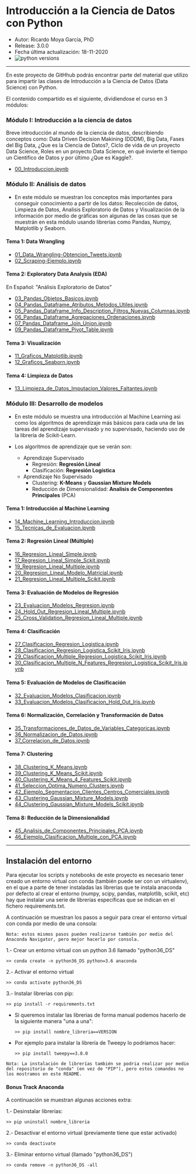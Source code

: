 # Introducción a la Ciencia de Datos con Python

* Autor: Ricardo Moya García, PhD
* Release: 3.0.0
* Fecha última actualización: 18-11-2020
* ![python versions](https://img.shields.io/badge/python-3.6%2C%203.7-blue.svg)


<hr>

En este proyecto de GitHhub podrás encontrar parte del material que utilizo para impartir las clases de Introducción a la Ciencia de Datos (Data Science) con Python.



El contenido compartido es el siguiente, dividiendose el curso en 3 módulos:


### Módulo I: Introducción a la ciencia de datos

Breve introducción al mundo de la ciencia de datos, describiendo conceptos como: Data Driven Decision Makining (DDDM), Big Data, Fases del Big Data, ¿Que es la Ciencia de Datos?, Ciclo de vida de un proyecto Data Science, Roles en un proyecto Data Science, en qué invierte el tiempo un Cientifico de Datos y por último ¿Que es Kaggle?.

- [00_Introduccion.ipynb](https://github.com/RicardoMoya/Data_Science_Introduction_With_Python/blob/master/00_Introduccion.ipynb)


### Módulo II: Análisis de datos

* En este módulo se muestran los conceptos más importantes para conseguir conocimiento a partir de los datos: Recolección de datos, Limpieza de Datos, Analisis Exploratorio de Datos y Visualización de la información por medio de gráficas son algunas de las cosas que se muestrán en esta módulo usando librerías como Pandas, Numpy, Matplotlib y Seaborn. 

#### Tema 1: Data Wrangling

- [01_Data_Wrangling-Obtencion_Tweets.ipynb](https://github.com/RicardoMoya/Data_Science_Introduction_With_Python/blob/master/01_Data_Wrangling-Obtencion_Tweets.ipynb)
- [02_Scraping-Ejemplo.ipynb](https://github.com/RicardoMoya/Data_Science_Introduction_With_Python/blob/master/02_Scraping-Ejemplo.ipynb)


#### Tema 2: Exploratory Data Analysis (EDA)

En Español: "Análisis Exploratorio de Datos"

- [03_Pandas_Objetos_Basicos.ipynb](https://github.com/RicardoMoya/Data_Science_Introduction_With_Python/blob/master/03_Pandas_Objetos_Basicos.ipynb)
- [04_Pandas_Dataframe_Atributos_Metodos_Utiles.ipynb](https://github.com/RicardoMoya/Data_Science_Introduction_With_Python/blob/master/04_Pandas_Dataframe_Atributos_Metodos_Utiles.ipynb)
- [05_Pandas_Dataframe_Info_Description_Filtros_Nuevas_Columnas.ipynb](https://github.com/RicardoMoya/Data_Science_Introduction_With_Python/blob/master/05_Pandas_Dataframe_Info_Description_Filtros_Nuevas_Columnas.ipynb)
- [06_Pandas_Dataframe_Agregaciones_Ordenaciones.ipynb](https://github.com/RicardoMoya/Data_Science_Introduction_With_Python/blob/master/06_Pandas_Dataframe_Agregaciones_Ordenaciones.ipynb)
- [07_Pandas_Dataframe_Join_Union.ipynb](https://github.com/RicardoMoya/Data_Science_Introduction_With_Python/blob/master/07_Pandas_Dataframe_Join_Union.ipynb)
- [09_Pandas_Dataframe_Pivot_Table.ipynb](https://github.com/RicardoMoya/Data_Science_Introduction_With_Python/blob/master/09_Pandas_Dataframe_Pivot_Table.ipynb)

		
#### Tema 3: Visualización

- [11_Graficos_Matplotlib.ipynb](https://github.com/RicardoMoya/Data_Science_Introduction_With_Python/blob/master/11_Graficos_Matplotlib.ipynb)
- [12_Graficos_Seaborn.ipynb](https://github.com/RicardoMoya/Data_Science_Introduction_With_Python/blob/master/12_Graficos_Seaborn.ipynb)

#### Tema 4: Limpieza de Datos

- [13_Limpieza_de_Datos_Imputacion_Valores_Faltantes.ipynb](https://github.com/RicardoMoya/Data_Science_Introduction_With_Python/blob/master/13_Limpieza_de_Datos_Imputacion_Valores_Faltantes.ipynb)



### Módulo III: Desarrollo de modelos

* En este módulo se muestra una introducción al Machine Learning asi como los algoritmos de aprendizaje más básicos para cada una de las tareas del aprendizaje supervisado y no supervisado, haciendo uso de la librería de Scikit-Learn.


* Los algoritmos de aprendizaje que se verán son:

	+ Aprendizaje Supervisado
		- Regresión: **Regresión Lineal**
		- Clasificación: **Regresión Logística**
	+ Aprendizaje No Supervisado
		- Clustering: **K-Means** y **Gaussian Mixture Models**
		- Reducción de Dimensionalidad: **Analisis de Componentes Principales** (PCA)


#### Tema 1: Introducción al Machine Learning

- [14_Machine_Learning_Introduccion.ipynb](https://github.com/RicardoMoya/Data_Science_Introduction_With_Python/blob/master/14_Machine_Learning_Introduccion.ipynb)
- [15_Tecnicas_de_Evaluacion.ipynb](https://github.com/RicardoMoya/Data_Science_Introduction_With_Python/blob/master/15_Tecnicas_de_Evaluacion.ipynb)


#### Tema 2: Regresión Lineal (Múltiple)

- [16_Regresion_Lineal_Simple.ipynb](https://github.com/RicardoMoya/Data_Science_Introduction_With_Python/blob/master/16_Regresion_Lineal_Simple.ipynb)
- [17_Regresion_Lineal_Simple_Sckit.ipynb](https://github.com/RicardoMoya/Data_Science_Introduction_With_Python/blob/master/17_Regresion_Lineal_Simple_Sckit.ipynb)
- [19_Regresion_Lineal_Multiple.ipynb](https://github.com/RicardoMoya/Data_Science_Introduction_With_Python/blob/master/19_Regresion_Lineal_Multiple.ipynb)
- [20_Regresion_Lineal_Modelo_Matricial.ipynb](https://github.com/RicardoMoya/Data_Science_Introduction_With_Python/blob/master/20_Regresion_Lineal_Modelo_Matricial.ipynb)
- [21_Regresion_Lineal_Multiple_Scikit.ipynb](https://github.com/RicardoMoya/Data_Science_Introduction_With_Python/blob/master/21_Regresion_Lineal_Multiple_Scikit.ipynb)


#### Tema 3: Evaluación de Modelos de Regresión

- [23_Evaluacion_Modelos_Regresion.ipynb](https://github.com/RicardoMoya/Data_Science_Introduction_With_Python/blob/master/23_Evaluacion_Modelos_Regresion.ipynb)
- [24_Hold_Out_Regresion_Lineal_Multiple.ipynb](https://github.com/RicardoMoya/Data_Science_Introduction_With_Python/blob/master/24_Hold_Out_Regresion_Lineal_Multiple.ipynb)
- [25_Cross_Validation_Regresion_Lineal_Multiple.ipynb](https://github.com/RicardoMoya/Data_Science_Introduction_With_Python/blob/master/25_Cross_Validation_Regresion_Lineal_Multiple.ipynb)


#### Tema 4: Clasificación

- [27_Clasificacion_Regresion_Logistica.ipynb](https://github.com/RicardoMoya/Data_Science_Introduction_With_Python/blob/master/27_Clasificacion_Regresion_Logistica.ipynb)
- [28_Clasificacion_Regresion_Logistica_Scikit_Iris.ipynb](https://github.com/RicardoMoya/Data_Science_Introduction_With_Python/blob/master/28_Clasificacion_Regresion_Logistica_Scikit_Iris.ipynb)
- [29_Clasificacion_Multiple_Regresion_Logistica_Scikit_Iris.ipynb](https://github.com/RicardoMoya/Data_Science_Introduction_With_Python/blob/master/29_Clasificacion_Multiple_Regresion_Logistica_Scikit_Iris.ipynb)
- [30_Clasificacion_Multiple_N_Features_Regresion_Logistica_Scikit_Iris.ipynb](https://github.com/RicardoMoya/Data_Science_Introduction_With_Python/blob/master/30_Clasificacion_Multiple_N_Features_Regresion_Logistica_Scikit_Iris.ipynb)


#### Tema 5: Evaluación de Modelos de Clasificación

- [32_Evaluacion_Modelos_Clasificacion.ipynb](https://github.com/RicardoMoya/Data_Science_Introduction_With_Python/blob/master/32_Evaluacion_Modelos_Clasificacion.ipynb)
- [33_Evaluacion_Modelos_Clasificacion_Hold_Out_Iris.ipynb](https://github.com/RicardoMoya/Data_Science_Introduction_With_Python/blob/master/33_Evaluacion_Modelos_Clasificacion_Hold_Out_Iris.ipynb)


#### Tema 6: Normalización, Correlación y Transformación de Datos

- [35_Transformaciones_de_Datos_de_Variables_Categoricas.ipynb](https://github.com/RicardoMoya/Data_Science_Introduction_With_Python/blob/master/35_Transformaciones_de_Datos_de_Variables_Categoricas.ipynb)
- [36_Normalizacion_de_Datos.ipynb](https://github.com/RicardoMoya/Data_Science_Introduction_With_Python/blob/master/36_Normalizacion_de_Datos.ipynb)
- [37_Correlacion_de_Datos.ipynb](https://github.com/RicardoMoya/Data_Science_Introduction_With_Python/blob/master/37_Correlacion_de_Datos.ipynb)


#### Tema 7: Clustering

- [38_Clustering_K_Means.ipynb](https://github.com/RicardoMoya/Data_Science_Introduction_With_Python/blob/master/38_Clustering_K_Means.ipynb)
- [39_Clustering_K_Means_Scikit.ipynb](https://github.com/RicardoMoya/Data_Science_Introduction_With_Python/blob/master/39_Clustering_K_Means_Scikit.ipynb)
- [40_Clustering_K_Means_4_Features_Scikit.ipynb](https://github.com/RicardoMoya/Data_Science_Introduction_With_Python/blob/master/40_Clustering_K_Means_4_Features_Scikit.ipynb)
- [41_Seleccion_Optima_Numero_Clusters.ipynb](https://github.com/RicardoMoya/Data_Science_Introduction_With_Python/blob/master/41_Seleccion_Optima_Numero_Clusters.ipynb)
- [42_Ejemplo_Segmentacion_Clientes_Centros_Comerciales.ipynb](https://github.com/RicardoMoya/Data_Science_Introduction_With_Python/blob/master/42_Ejemplo_Segmentacion_Clientes_Centros_Comerciales.ipynb)
- [43_Clustering_Gaussian_Mixture_Models.ipynb](https://github.com/RicardoMoya/Data_Science_Introduction_With_Python/blob/master/43_Clustering_Gaussian_Mixture_Models.ipynb)
- [44_Clustering_Gaussian_Mixture_Models_Scikit.ipynb](https://github.com/RicardoMoya/Data_Science_Introduction_With_Python/blob/master/44_Clustering_Gaussian_Mixture_Models_Scikit.ipynb)


#### Tema 8: Reducción de la Dimensionalidad

- [45_Analisis_de_Componentes_Principales_PCA.ipynb](https://github.com/RicardoMoya/Data_Science_Introduction_With_Python/blob/master/45_Analisis_de_Componentes_Principales_PCA.ipynb)
- [46_Ejemplo_Clasificacion_Multiple_con_PCA.ipynb](https://github.com/RicardoMoya/Data_Science_Introduction_With_Python/blob/master/46_Ejemplo_Clasificacion_Multiple_con_PCA.ipynb)

<hr>

## Instalación del entorno

Para ejecutar los scripts y notebooks de este proyecto es necesario tener creado un entorno virtual con conda (también puede ser con un virtualenv), en el que a parte de tener instaladas las librerías que te instala anaconda por defecto al crear el entorno (numpy, scipy, pandas, matplotlib, scikit, etc) hay que instalar una serie de librerías específicas que se indican en el fichero requirements.txt.

A continuación se muestran los pasos a seguir para crear el entorno virtual con conda por medio de una consola:

`Nota: estos mismos pasos pueden realizarse también por medio del Anaconda Navigator, pero mejor hacerlo por consola.`

1.- Crear un entorno virtual con un python 3.6 llamado "python36_DS"

```
>> conda create -n python36_DS python=3.6 anaconda
```

2.- Activar el entorno virtual

```
>> conda activate python36_DS
```

3.- Instalar librerias con pip:

```
>> pip install -r requirements.txt
```

* Si queremos instalar las librerias de forma manual podemos hacerlo de la siguiente manera "una a una":

	```
	>> pip install nombre_libreria==VERSION
	```
	
* Por ejemplo para instalar la librería de Tweepy lo podríamos hacer:

	```
	>> pip install tweepy==3.8.0
	```

`Nota: La instalación de librerías también se podria realizar por medio del repositorio de "conda" (en vez de "PIP"), pero estos comandos no los mostramos en este README.`



#### Bonus Track Anaconda

A continuación se muestran algunas acciones extra:

1.- Desinstalar librerías:

```
>> pip uninstall nombre_libreria
```

2.- Desactivar el entorno virtual (previamente tiene que estar activado)

```
>> conda deactivate
```

3.- Eliminar entorno virtual (llamado "python36_DS")

```
>> conda remove -n python36_DS -all
```